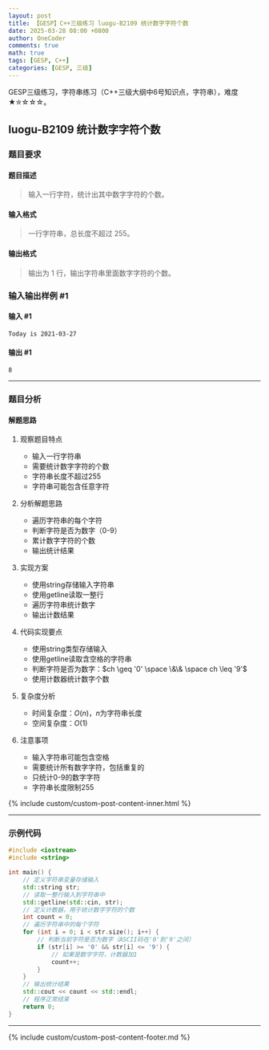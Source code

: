 ```yaml
---
layout: post
title: 【GESP】C++三级练习 luogu-B2109 统计数字字符个数
date: 2025-03-28 08:00 +0800
author: OneCoder
comments: true
math: true
tags: [GESP, C++]
categories: [GESP, 三级]
---
```

GESP三级练习，字符串练习（C++三级大纲中6号知识点，字符串），难度★✮☆☆☆。

<!--more-->

## luogu-B2109 统计数字字符个数

### 题目要求

#### 题目描述

>输入一行字符，统计出其中数字字符的个数。

#### 输入格式

>一行字符串，总长度不超过 $255$。

#### 输出格式

>输出为 $1$ 行，输出字符串里面数字字符的个数。

### 输入输出样例 #1

#### 输入 #1

```console
Today is 2021-03-27
```

#### 输出 #1

```console
8
```

---

### 题目分析

#### 解题思路

1. 观察题目特点
   - 输入一行字符串
   - 需要统计数字字符的个数
   - 字符串长度不超过255
   - 字符串可能包含任意字符

2. 分析解题思路
   - 遍历字符串的每个字符
   - 判断字符是否为数字（0-9）
   - 累计数字字符的个数
   - 输出统计结果

3. 实现方案
   - 使用string存储输入字符串
   - 使用getline读取一整行
   - 遍历字符串统计数字
   - 输出计数结果

4. 代码实现要点
   - 使用string类型存储输入
   - 使用getline读取含空格的字符串
   - 判断字符是否为数字：$ch \geq '0' \space \&\& \space ch \leq '9'$
   - 使用计数器统计数字个数

5. 复杂度分析
   - 时间复杂度：$O(n)$，$n$为字符串长度
   - 空间复杂度：$O(1)$

6. 注意事项
   - 输入字符串可能包含空格
   - 需要统计所有数字字符，包括重复的
   - 只统计0-9的数字字符
   - 字符串长度限制255

{% include custom/custom-post-content-inner.html %}

---

### 示例代码

```cpp
#include <iostream>
#include <string>

int main() {
    // 定义字符串变量存储输入
    std::string str;
    // 读取一整行输入到字符串中
    std::getline(std::cin, str);
    // 定义计数器，用于统计数字字符的个数
    int count = 0;
    // 遍历字符串中的每个字符
    for (int i = 0; i < str.size(); i++) {
        // 判断当前字符是否为数字（ASCII码在'0'到'9'之间）
        if (str[i] >= '0' && str[i] <= '9') {
            // 如果是数字字符，计数器加1
            count++;
        }
    }
    // 输出统计结果
    std::cout << count << std::endl;
    // 程序正常结束
    return 0;
}
```

---

{% include custom/custom-post-content-footer.md %}
